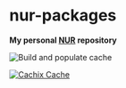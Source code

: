# nur-packages

**My personal [NUR](https://github.com/nix-community/NUR) repository**

![Build and populate cache](https://github.com/nix-community/tinybeachthor/workflows/Build%20and%20populate%20cache/badge.svg)

[![Cachix Cache](https://img.shields.io/badge/cachix-tinybeachthor-blue.svg)](https://tinybeachthor.cachix.org)

